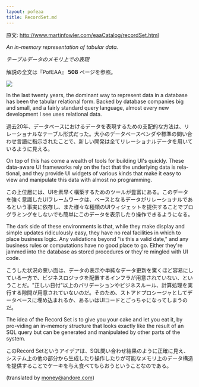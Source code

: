```yaml
---
layout: pofeaa
title: RecordSet.md
---
```


原文: http://www.martinfowler.com/eaaCatalog/recordSet.html

*An in-memory representation of tabular data.*

*テーブルデータのメモリ上での表現*

解説の全文は『PofEAA』 **508** ページを参照。

![](http://www.martinfowler.com/eaaCatalog/recordSetSketch.gif)

In the last twenty years, the dominant way to represent data in a database has been the tabular relational form. Backed by database companies big and small, and a fairly standard query language, almost every new development I see uses relational data.

過去20年、データベースにおけるデータを表現するための支配的な方法は、リレーショナルなテーブル形式だった。大小のデータベースベンダや標準の問い合わせ言語に指示されたことで、新しい開発は全てリレーショナルデータを用いているように見える。

On top of this has come a wealth of tools for building UI's quickly. These data-aware UI frameworks rely on the fact that the underlying data is rela-tional, and they provide UI widgets of various kinds that make it easy to view and manipulate this data with almost no programming.

この上位層には、UIを素早く構築するためのツールが豊富にある。このデータを強く意識したUIフレームワークは、ベースとなるデータがリレーショナルであるという事実に依存し、また様々な種類のUIウィジェットを提供することでプログラミングをしないでも簡単にこのデータを表示したり操作できるようになる。

The dark side of these environments is that, while they make display and simple updates ridiculously easy, they have no real facilities in which to place business logic. Any validations beyond "is this a valid date," and any business rules or computations have no good place to go. Either they're jammed into the database as stored procedures or they're mingled with UI code.

こうした状況の悪い面は、データの表示や単純なデータ更新を驚くほど容易にしている一方で、ビジネスロジックを配置するインフラが用意されていない、ということだ。"正しい日付"以上のバリデーションやビジネスルール、計算処理を実行する隙間が用意されていないのだ。そのため、ストアドプロシージャとしてデータベースに埋め込まれるか、あるいはUIコードとごっちゃになってしまうのだ。

The idea of the Record Set is to give you your cake and let you eat it, by pro-viding an in-memory structure that looks exactly like the result of an SQL query but can be generated and manipulated by other parts of the system.

このRecord Setというアイデアは、SQL問い合わせ結果のように正確に見え、システム上の他の部分から生成したり操作したりが可能なメモリ上のデータ構造を提供することでケーキを与え食べてもらおうということなのである。

(translated by money@andore.com)
